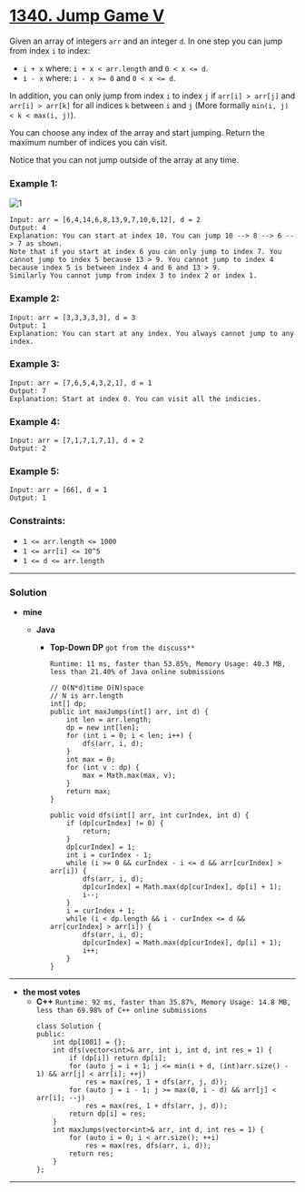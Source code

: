 # [1340. Jump Game V](https://leetcode.com/problems/jump-game-v/)

Given an array of integers `arr` and an integer `d`. In one step you can jump from index `i` to index:
* `i + x` where: `i + x < arr.length` and `0 < x <= d`.
* `i - x` where: `i - x >= 0` and `0 < x <= d`.

In addition, you can only jump from index `i` to index `j` if `arr[i] > arr[j]` and `arr[i] > arr[k]` for all indices `k` between `i` and `j` (More formally `min(i, j) < k < max(i, j)`).

You can choose any index of the array and start jumping. Return the maximum number of indices you can visit.

Notice that you can not jump outside of the array at any time.

 

### Example 1:
![1](https://assets.leetcode.com/uploads/2020/01/23/meta-chart.jpeg)
```
Input: arr = [6,4,14,6,8,13,9,7,10,6,12], d = 2
Output: 4
Explanation: You can start at index 10. You can jump 10 --> 8 --> 6 --> 7 as shown.
Note that if you start at index 6 you can only jump to index 7. You cannot jump to index 5 because 13 > 9. You cannot jump to index 4 because index 5 is between index 4 and 6 and 13 > 9.
Similarly You cannot jump from index 3 to index 2 or index 1.
```

### Example 2:
```
Input: arr = [3,3,3,3,3], d = 3
Output: 1
Explanation: You can start at any index. You always cannot jump to any index.
```

### Example 3:
```
Input: arr = [7,6,5,4,3,2,1], d = 1
Output: 7
Explanation: Start at index 0. You can visit all the indicies. 
```

### Example 4:
```
Input: arr = [7,1,7,1,7,1], d = 2
Output: 2
```

### Example 5:
```
Input: arr = [66], d = 1
Output: 1
``` 

### Constraints:
* `1 <= arr.length <= 1000`
* `1 <= arr[i] <= 10^5`
* `1 <= d <= arr.length`

---


### Solution
* **mine**
  * **Java**
    
    * **Top-Down DP**  `got from the discuss**` 
    
      `Runtime: 11 ms, faster than 53.85%, Memory Usage: 40.3 MB, less than 21.40% of Java online submissions`
      ```
      // O(N*d)time O(N)space  
      // N is arr.length
      int[] dp;
      public int maxJumps(int[] arr, int d) {
          int len = arr.length;
          dp = new int[len];
          for (int i = 0; i < len; i++) {
              dfs(arr, i, d);
          }
          int max = 0;
          for (int v : dp) {
              max = Math.max(max, v);
          }
          return max;
      }

      public void dfs(int[] arr, int curIndex, int d) {
          if (dp[curIndex] != 0) {
              return;
          }
          dp[curIndex] = 1;
          int i = curIndex - 1;
          while (i >= 0 && curIndex - i <= d && arr[curIndex] > arr[i]) {
              dfs(arr, i, d);
              dp[curIndex] = Math.max(dp[curIndex], dp[i] + 1);
              i--;
          }
          i = curIndex + 1;
          while (i < dp.length && i - curIndex <= d && arr[curIndex] > arr[i]) {
              dfs(arr, i, d);
              dp[curIndex] = Math.max(dp[curIndex], dp[i] + 1);
              i++;
          }
      }
      ```
  
----


* **the most votes**
  * **C++** `Runtime: 92 ms, faster than 35.87%, Memory Usage: 14.8 MB, less than 69.98% of C++ online submissions`
    ```
    class Solution {
    public:
        int dp[1001] = {};
        int dfs(vector<int>& arr, int i, int d, int res = 1) {
            if (dp[i]) return dp[i];
            for (auto j = i + 1; j <= min(i + d, (int)arr.size() - 1) && arr[j] < arr[i]; ++j)
                res = max(res, 1 + dfs(arr, j, d));
            for (auto j = i - 1; j >= max(0, i - d) && arr[j] < arr[i]; --j)
                res = max(res, 1 + dfs(arr, j, d));
            return dp[i] = res;
        }
        int maxJumps(vector<int>& arr, int d, int res = 1) {
            for (auto i = 0; i < arr.size(); ++i)
                res = max(res, dfs(arr, i, d));
            return res;
        }
    };
    ```


---
